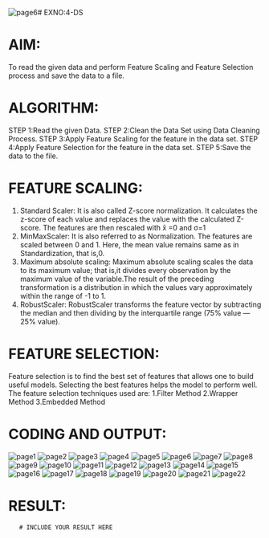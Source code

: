 ![page6](https://github.com/user-attachments/assets/d6d54bc2-6947-42d6-9385-032dac343e65)# EXNO:4-DS
# AIM:
To read the given data and perform Feature Scaling and Feature Selection process and save the
data to a file.

# ALGORITHM:
STEP 1:Read the given Data.
STEP 2:Clean the Data Set using Data Cleaning Process.
STEP 3:Apply Feature Scaling for the feature in the data set.
STEP 4:Apply Feature Selection for the feature in the data set.
STEP 5:Save the data to the file.

# FEATURE SCALING:
1. Standard Scaler: It is also called Z-score normalization. It calculates the z-score of each value and replaces the value with the calculated Z-score. The features are then rescaled with x̄ =0 and σ=1
2. MinMaxScaler: It is also referred to as Normalization. The features are scaled between 0 and 1. Here, the mean value remains same as in Standardization, that is,0.
3. Maximum absolute scaling: Maximum absolute scaling scales the data to its maximum value; that is,it divides every observation by the maximum value of the variable.The result of the preceding transformation is a distribution in which the values vary approximately within the range of -1 to 1.
4. RobustScaler: RobustScaler transforms the feature vector by subtracting the median and then dividing by the interquartile range (75% value — 25% value).

# FEATURE SELECTION:
Feature selection is to find the best set of features that allows one to build useful models. Selecting the best features helps the model to perform well.
The feature selection techniques used are:
1.Filter Method
2.Wrapper Method
3.Embedded Method

# CODING AND OUTPUT:
![page1](https://github.com/user-attachments/assets/a4783945-6abb-41e8-a0a9-ced78ca1149a)
![page2](https://github.com/user-attachments/assets/8a210452-2e38-499e-bfe0-e653d641d8ba)
![page3](https://github.com/user-attachments/assets/676e199c-d1c5-4c31-b5a2-d0b1cf64c1c9)
![page4](https://github.com/user-attachments/assets/d1322717-b7a5-4233-92ff-13da4c39a4b3)
![page5](https://github.com/user-attachments/assets/d310a89e-affd-449c-9a24-75b9a5b2b82d)
![page6](https://github.com/user-attachments/assets/fd51c444-34b2-4fe4-96df-63427f6bcc0b)
![page7](https://github.com/user-attachments/assets/48ee33a6-10fb-46bb-8fce-69739eecb804)
![page8](https://github.com/user-attachments/assets/78755cdb-0210-4cb9-816a-7d23c754bdbf)
![page9](https://github.com/user-attachments/assets/f04d147b-3439-485e-a67e-e2f46d9021c9)
![page10](https://github.com/user-attachments/assets/801dc335-b9d9-4ea5-9f97-d6e506940c5c)
![page11](https://github.com/user-attachments/assets/0e86f5fb-7613-4f44-a68e-34e570fbc957)
![page12](https://github.com/user-attachments/assets/22771709-e87f-4067-8fd8-3e0cbce8eb12)
![page13](https://github.com/user-attachments/assets/a36b00d0-418f-473c-bdf5-7d5a96c240b0)
![page14](https://github.com/user-attachments/assets/a70788c0-5472-4c7e-bfb0-45c3ee3b249c)
![page15](https://github.com/user-attachments/assets/35f7202e-352d-457a-8823-63674dc24b6f)
![page16](https://github.com/user-attachments/assets/50b3976e-c804-4626-833b-111c0906e75d)
![page17](https://github.com/user-attachments/assets/83201040-9c30-4d59-a219-3a0a8cbeda75)
![page18](https://github.com/user-attachments/assets/efe291f1-8506-4f54-b599-fde0fb0c1eac)
![page19](https://github.com/user-attachments/assets/5fd2220c-eda2-4f60-81c4-87d047d1a51a)
![page20](https://github.com/user-attachments/assets/9b0176ac-28e9-4e77-8e34-15a004ea1df3)
![page21](https://github.com/user-attachments/assets/00c6228a-b5ce-467e-9e23-d8d10d54c089)
![page22](https://github.com/user-attachments/assets/30e959f0-8826-4f8a-b3fc-72b3a938ed93)








# RESULT:
       # INCLUDE YOUR RESULT HERE
